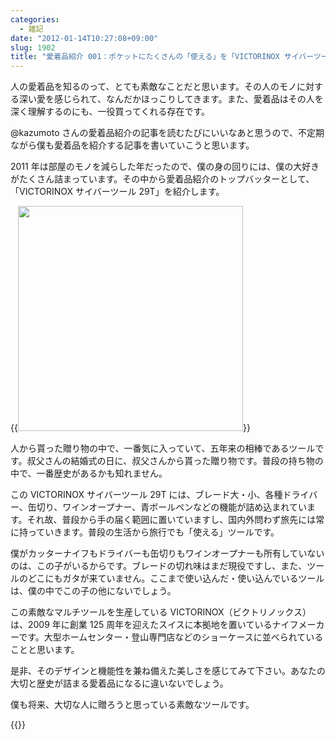 ```yaml
---
categories:
  - 雑記
date: "2012-01-14T10:27:08+09:00"
slug: 1902
title: "愛着品紹介 001：ポケットにたくさんの「使える」を「VICTORINOX サイバーツール29T」"
---
```


人の愛着品を知るのって、とても素敵なことだと思います。その人のモノに対する深い愛を感じられて、なんだかほっこりしてきます。また、愛着品はその人を深く理解するのにも、一役買ってくれる存在です。

@kazumoto さんの愛着品紹介の記事を読むたびにいいなあと思うので、不定期ながら僕も愛着品を紹介する記事を書いていこうと思います。

2011 年は部屋のモノを減らした年だったので、僕の身の回りには、僕の大好きがたくさん詰まっています。その中から愛着品紹介のトップバッターとして、「VICTORINOX サイバーツール 29T」を紹介します。

{{<img alt="" src="/images/2012/01/1902_1.jpg" width="360" height="360">}}

人から貰った贈り物の中で、一番気に入っていて、五年来の相棒であるツールです。叔父さんの結婚式の日に、叔父さんから貰った贈り物です。普段の持ち物の中で、一番歴史があるかも知れません。

この VICTORINOX サイバーツール 29T には、ブレード大・小、各種ドライバー、缶切り、ワインオープナー、青ボールペンなどの機能が詰め込まれています。それ故、普段から手の届く範囲に置いていますし、国内外問わず旅先には常に持っていきます。普段の生活から旅行でも「使える」ツールです。

僕がカッターナイフもドライバーも缶切りもワインオープナーも所有していないのは、この子がいるからです。ブレードの切れ味はまだ現役ですし、また、ツールのどこにもガタが来ていません。ここまで使い込んだ・使い込んでいるツールは、僕の中でこの子の他にないでしょう。

この素敵なマルチツールを生産している VICTORINOX（ビクトリノックス）は、2009 年に創業 125 周年を迎えたスイスに本拠地を置いているナイフメーカーです。大型ホームセンター・登山専門店などのショーケースに並べられていることと思います。

是非、そのデザインと機能性を兼ね備えた美しさを感じてみて下さい。あなたの大切と歴史が詰まる愛着品になるに違いないでしょう。

僕も将来、大切な人に贈ろうと思っている素敵なツールです。

{{<amazon id="B00DUBHBZI" title="【国内正規流通品】BOSE QuietComfort20i ノイズキャンセリング・ヘッドホン（インイヤータイプ）" src="https://images-na.ssl-images-amazon.com/images/I/41ilke1iqbL._SL160_.jpg">}}
